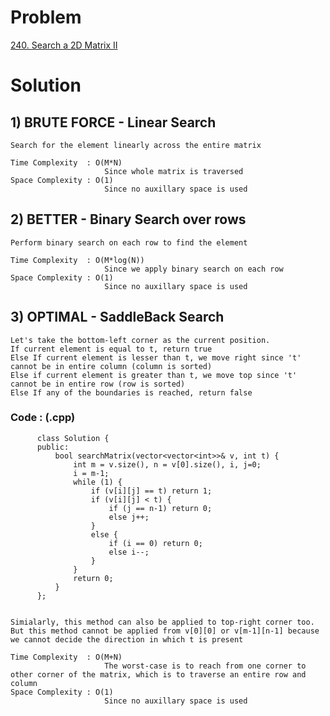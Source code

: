 # Problem

[240. Search a 2D Matrix II](https://leetcode.com/problems/search-a-2d-matrix-ii/)


# Solution 

## 1) BRUTE FORCE - Linear Search
      
    Search for the element linearly across the entire matrix
    
    Time Complexity  : O(M*N) 
                         Since whole matrix is traversed 
    Space Complexity : O(1)
                         Since no auxillary space is used
                         
      
## 2) BETTER - Binary Search over rows

    Perform binary search on each row to find the element
    
    Time Complexity  : O(M*log(N)) 
                         Since we apply binary search on each row 
    Space Complexity : O(1)
                         Since no auxillary space is used
                         
                
## 3) OPTIMAL - SaddleBack Search

    Let's take the bottom-left corner as the current position.
    If current element is equal to t, return true
    Else If current element is lesser than t, we move right since 't' cannot be in entire column (column is sorted)
    Else if current element is greater than t, we move top since 't' cannot be in entire row (row is sorted)
    Else If any of the boundaries is reached, return false
    
    
   ### Code : (.cpp)
    
          class Solution {
          public:
              bool searchMatrix(vector<vector<int>>& v, int t) {
                  int m = v.size(), n = v[0].size(), i, j=0;
                  i = m-1;
                  while (1) {
                      if (v[i][j] == t) return 1;
                      if (v[i][j] < t) {
                          if (j == n-1) return 0;
                          else j++;
                      }
                      else {
                          if (i == 0) return 0;
                          else i--;
                      }
                  }
                  return 0;
              }
          };
    
    
    Simialarly, this method can also be applied to top-right corner too. 
    But this method cannot be applied from v[0][0] or v[m-1][n-1] because we cannot decide the direction in which t is present
    
    Time Complexity  : O(M+N) 
                         The worst-case is to reach from one corner to other corner of the matrix, which is to traverse an entire row and column 
    Space Complexity : O(1)
                         Since no auxillary space is used
                

